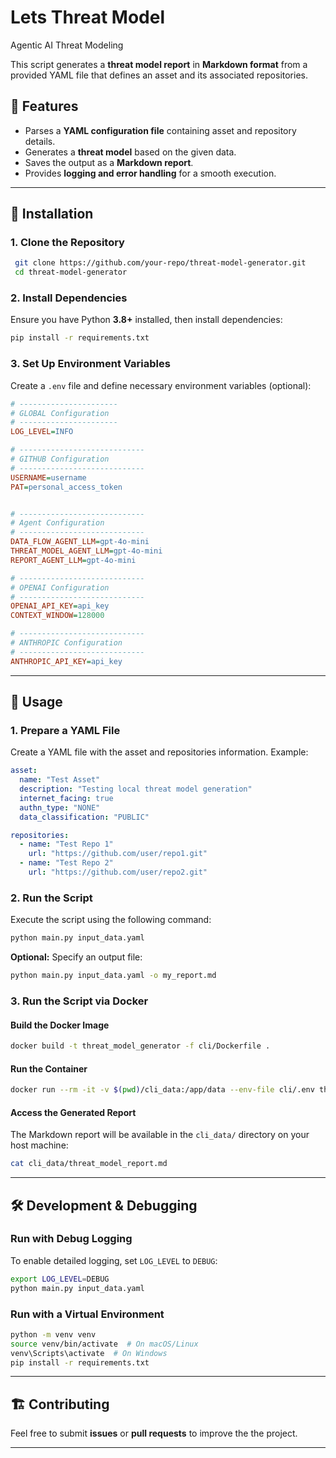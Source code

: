 # Lets Threat Model
Agentic AI Threat Modeling

This script generates a **threat model report** in **Markdown format** from a provided YAML file that defines an asset and its associated repositories.

## 📌 Features
- Parses a **YAML configuration file** containing asset and repository details.
- Generates a **threat model** based on the given data.
- Saves the output as a **Markdown report**.
- Provides **logging and error handling** for a smooth execution.

---

## 🚀 Installation
### **1. Clone the Repository**
```sh
 git clone https://github.com/your-repo/threat-model-generator.git
 cd threat-model-generator
```

### **2. Install Dependencies**
Ensure you have Python **3.8+** installed, then install dependencies:
```sh
pip install -r requirements.txt
```

### **3. Set Up Environment Variables**
Create a `.env` file and define necessary environment variables (optional):
```ini
# ----------------------
# GLOBAL Configuration
# ----------------------
LOG_LEVEL=INFO

# ----------------------------
# GITHUB Configuration
# ----------------------------
USERNAME=username
PAT=personal_access_token


# ----------------------------
# Agent Configuration
# ----------------------------
DATA_FLOW_AGENT_LLM=gpt-4o-mini
THREAT_MODEL_AGENT_LLM=gpt-4o-mini
REPORT_AGENT_LLM=gpt-4o-mini

# ----------------------------
# OPENAI Configuration
# ----------------------------
OPENAI_API_KEY=api_key
CONTEXT_WINDOW=128000

# ----------------------------
# ANTHROPIC Configuration
# ----------------------------
ANTHROPIC_API_KEY=api_key
```

---

## 📄 Usage
### **1. Prepare a YAML File**
Create a YAML file with the asset and repositories information. Example:
```yaml
asset:
  name: "Test Asset"
  description: "Testing local threat model generation"
  internet_facing: true
  authn_type: "NONE"
  data_classification: "PUBLIC"

repositories:
  - name: "Test Repo 1"
    url: "https://github.com/user/repo1.git"
  - name: "Test Repo 2"
    url: "https://github.com/user/repo2.git"
```

### **2. Run the Script**
Execute the script using the following command:
```sh
python main.py input_data.yaml
```

**Optional:** Specify an output file:
```sh
python main.py input_data.yaml -o my_report.md
```

### **3. Run the Script via Docker**
#### **Build the Docker Image**
```sh
docker build -t threat_model_generator -f cli/Dockerfile . 
```

#### **Run the Container**
```sh
docker run --rm -it -v $(pwd)/cli_data:/app/data --env-file cli/.env threat_model_generator python main.py data/input_data.yaml -o data/threat_model_report.md
```

#### **Access the Generated Report**
The Markdown report will be available in the `cli_data/` directory on your host machine:
```sh
cat cli_data/threat_model_report.md
```

---

## 🛠 Development & Debugging
### **Run with Debug Logging**
To enable detailed logging, set `LOG_LEVEL` to `DEBUG`:
```sh
export LOG_LEVEL=DEBUG
python main.py input_data.yaml
```

### **Run with a Virtual Environment**
```sh
python -m venv venv
source venv/bin/activate  # On macOS/Linux
venv\Scripts\activate  # On Windows
pip install -r requirements.txt
```

---

## 🏗 Contributing
Feel free to submit **issues** or **pull requests** to improve the the project.

---


